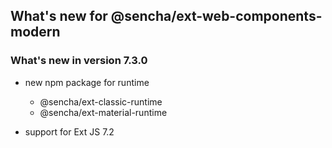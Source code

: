 ## What's new for @sencha/ext-web-components-modern

### What's new in version 7.3.0

- new npm package for runtime
  - @sencha/ext-classic-runtime
  - @sencha/ext-material-runtime

- support for Ext JS 7.2